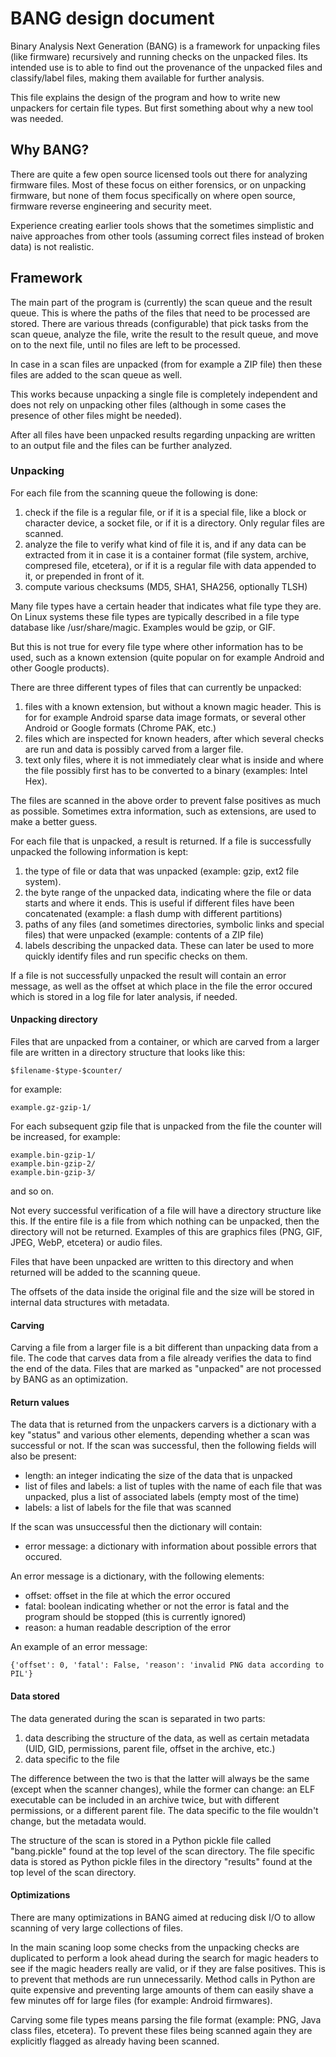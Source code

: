 # BANG design document

Binary Analysis Next Generation (BANG) is a framework for unpacking files (like
firmware) recursively and running checks on the unpacked files. Its intended
use is to able to find out the provenance of the unpacked files and
classify/label files, making them available for further analysis.

This file explains the design of the program and how to write new unpackers
for certain file types. But first something about why a new tool was needed.

## Why BANG?

There are quite a few open source licensed tools out there for analyzing
firmware files. Most of these focus on either forensics, or on unpacking
firmware, but none of them focus specifically on where open source, firmware
reverse engineering and security meet.

Experience creating earlier tools shows that the sometimes simplistic and
naive approaches from other tools (assuming correct files instead of broken
data) is not realistic.

## Framework

The main part of the program is (currently) the scan queue and the result
queue. This is where the paths of the files that need to be processed are
stored. There are various threads (configurable) that pick tasks from the
scan queue, analyze the file, write the result to the result queue, and move
on to the next file, until no files are left to be processed.

In case in a scan files are unpacked (from for example a ZIP file) then
these files are added to the scan queue as well.

This works because unpacking a single file is completely independent and
does not rely on unpacking other files (although in some cases the presence
of other files might be needed).

After all files have been unpacked results regarding unpacking are written
to an output file and the files can be further analyzed.

### Unpacking

For each file from the scanning queue the following is done:

1.  check if the file is a regular file, or if it is a special file, like
    a block or character device, a socket file, or if it is a directory.
    Only regular files are scanned.
2.  analyze the file to verify what kind of file it is, and if any data
    can be extracted from it in case it is a container format (file system,
    archive, compresed file, etcetera), or if it is a regular file with data
    appended to it, or prepended in front of it.
3.  compute various checksums (MD5, SHA1, SHA256, optionally TLSH)

Many file types have a certain header that indicates what file type they
are. On Linux systems these file types are typically described in a
file type database like /usr/share/magic. Examples would be gzip, or GIF.

But this is not true for every file type where other information has to
be used, such as a known extension (quite popular on for example Android
and other Google products).

There are three different types of files that can currently be unpacked:

1.  files with a known extension, but without a known magic header. This is
    for for example Android sparse data image formats, or several other
    Android or Google formats (Chrome PAK, etc.)
2.  files which are inspected for known headers, after which several checks
    are run and data is possibly carved from a larger file.
3.  text only files, where it is not immediately clear what
    is inside and where the file possibly first has to be
    converted to a binary (examples: Intel Hex).

The files are scanned in the above order to prevent false positives as much
as possible. Sometimes extra information, such as extensions, are used to
make a better guess.

For each file that is unpacked, a result is returned. If a file is
successfully unpacked the following information is kept:

1.  the type of file or data that was unpacked (example: gzip, ext2 file
    system).
2.  the byte range of the unpacked data, indicating where the file or data
    starts and where it ends. This is useful if different files have been
    concatenated (example: a flash dump with different partitions)
3.  paths of any files (and sometimes directories, symbolic links and special
    files) that were unpacked (example: contents of a ZIP file)
4.  labels describing the unpacked data. These can later be used to more
    quickly identify files and run specific checks on them.

If a file is not successfully unpacked the result will contain an error
message, as well as the offset at which place in the file the error occured
which is stored in a log file for later analysis, if needed.

#### Unpacking directory

Files that are unpacked from a container, or which are carved from a
larger file are written in a directory structure that looks like this:

    $filename-$type-$counter/

for example:

    example.gz-gzip-1/

For each subsequent gzip file that is unpacked from the file the counter
will be increased, for example:

    example.bin-gzip-1/
    example.bin-gzip-2/
    example.bin-gzip-3/

and so on.

Not every successful verification of a file will have a directory structure
like this. If the entire file is a file from which nothing can be unpacked,
then the directory will not be returned. Examples of this are graphics files
(PNG, GIF, JPEG, WebP, etcetera) or audio files.

Files that have been unpacked are written to this directory and when returned
will be added to the scanning queue.

The offsets of the data inside the original file and the size will be stored
in internal data structures with metadata.

#### Carving

Carving a file from a larger file is a bit different than unpacking data
from a file. The code that carves data from a file already verifies the data
to find the end of the data. Files that are marked as "unpacked" are not
processed by BANG as an optimization.

#### Return values

The data that is returned from the unpackers carvers is a dictionary with
a key "status" and various other elements, depending whether a scan was
successful or not. If the scan was successful, then the following fields
will also be present:

*   length: an integer indicating the size of the data that is unpacked
*   list of files and labels: a list of tuples with the name of each file
    that was unpacked, plus a list of associated labels (empty most of the time)
*   labels: a list of labels for the file that was scanned

If the scan was unsuccessful then the dictionary will contain:

*   error message: a dictionary with information about possible errors that
    occured.

An error message is a dictionary, with the following elements:

*   offset: offset in the file at which the error occured
*   fatal: boolean indicating whether or not the error is fatal and the
    program should be stopped (this is currently ignored)
*   reason: a human readable description of the error

An example of an error message:

    {'offset': 0, 'fatal': False, 'reason': 'invalid PNG data according to PIL'}

#### Data stored

The data generated during the scan is separated in two parts:

1. data describing the structure of the data, as well as certain metadata (UID,
   GID, permissions, parent file, offset in the archive, etc.)
2. data specific to the file

The difference between the two is that the latter will always be the same
(except when the scanner changes), while the former can change: an ELF
executable can be included in an archive twice, but with different permissions,
or a different parent file. The data specific to the file wouldn't change,
but the metadata would.

The structure of the scan is stored in a Python pickle file called
"bang.pickle" found at the top level of the scan directory. The file
specific data is stored as Python pickle files in the directory "results"
found at the top level of the scan directory.

#### Optimizations

There are many optimizations in BANG aimed at reducing disk I/O to allow
scanning of very large collections of files.

In the main scaning loop some checks from the unpacking checks are duplicated
to perform a look ahead during the search for magic headers to see if the magic
headers really are valid, or if they are false positives. This is to prevent
that methods are run unnecessarily. Method calls in Python are quite expensive
and preventing large amounts of them can easily shave a few minutes off for
large files (for example: Android firmwares).

Carving some file types means parsing the file format (example: PNG, Java class
files, etcetera). To prevent these files being scanned again they are
explicitly flagged as already having been scanned.
